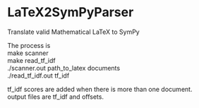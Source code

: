 # LaTeX2SymPyParser
Translate valid Mathematical LaTeX to SymPy  

The process is  
make scanner   
make read_tf_idf   
./scanner.out path_to_latex documents  
./read_tf_idf.out tf_idf

tf_idf scores are added when there is more than one document.  
output files are tf_idf and offsets.  


